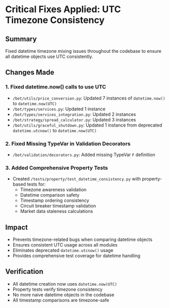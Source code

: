 # Critical Fixes Applied: UTC Timezone Consistency

## Summary
Fixed datetime timezone mixing issues throughout the codebase to ensure all datetime objects use UTC consistently.

## Changes Made

### 1. Fixed datetime.now() calls to use UTC
- `/bot/utils/price_conversion.py`: Updated 7 instances of `datetime.now()` to `datetime.now(UTC)`
- `/bot/types/services.py`: Updated 1 instance
- `/bot/types/services_integration.py`: Updated 2 instances
- `/bot/strategy/spread_calculator.py`: Updated 3 instances
- `/bot/utils/graceful_shutdown.py`: Updated 1 instance from deprecated `datetime.utcnow()` to `datetime.now(UTC)`

### 2. Fixed Missing TypeVar in Validation Decorators
- `/bot/validation/decorators.py`: Added missing TypeVar `F` definition

### 3. Added Comprehensive Property Tests
- Created `/tests/property/test_datetime_consistency.py` with property-based tests for:
  - Timezone awareness validation
  - Datetime comparison safety
  - Timestamp ordering consistency
  - Circuit breaker timestamp validation
  - Market data staleness calculations

## Impact
- Prevents timezone-related bugs when comparing datetime objects
- Ensures consistent UTC usage across all modules
- Eliminates deprecated `datetime.utcnow()` usage
- Provides comprehensive test coverage for datetime handling

## Verification
- All datetime creation now uses `datetime.now(UTC)`
- Property tests verify timezone consistency
- No more naive datetime objects in the codebase
- All timestamp comparisons are timezone-safe
